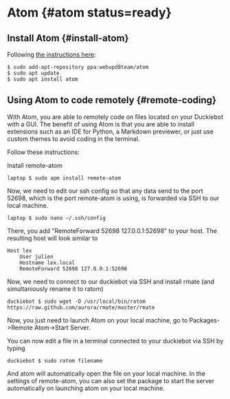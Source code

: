 # Atom {#atom status=ready}

## Install Atom {#install-atom}

Following [the instructions here][instructions]:

    $ sudo add-apt-repository ppa:webupd8team/atom
    $ sudo apt update
    $ sudo apt install atom

[instructions]: http://tipsonubuntu.com/2016/08/05/install-atom-text-editor-ubuntu-16-04/


## Using Atom to code remotely {#remote-coding}

With Atom, you are able to remotely code on files located on your Duckiebot with a GUI. The benefit of using Atom is that you are able to install extensions such as an IDE for Python, a Markdown previewer, or just use custom themes to avoid coding in the terminal.

Follow these instructions:

Install remote-atom

    laptop $ sudo apm install remote-atom
    
Now, we need to edit our ssh config so that any data send to the port 52698, which is the port remote-atom is using, is forwarded via SSH to our local machine.

    laptop $ sudo nano ~/.ssh/config
    
There, you add "RemoteForward 52698 127.0.0.1:52698" to your host. The resulting host will look similar to

    Host lex
        User julien
        Hostname lex.local
        RemoteForward 52698 127.0.0.1:52698
        
Now, we need to connect to our duckiebot via SSH and install rmate (and simultaniously rename it to ratom)

    duckiebot $ sudo wget -O /usr/local/bin/ratom https://raw.github.com/aurora/rmate/master/rmate
    
Now, you just need to launch Atom on your local machine, go to Packages->Remote Atom->Start Server.

You can now edit a file in a terminal connected to your duckiebot via SSH by typing

    duckiebot $ sudo ratom filename
    
And atom will automatically open the file on your local machine. In the settings of remote-atom, you can also set the package to start the server automatically on launching atom on your local machine.
